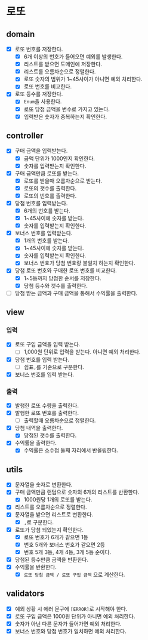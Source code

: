 # 로또

## domain

- [x] 로또 번호를 저장한다.
    - [x] 6개 이상의 번호가 들어오면 예외를 발생한다.
    - [x] 리스트를 받으면 도메인에 저장한다.
    - [x] 리스트를 오름차순으로 정렬한다.
    - [x] 로또 숫자의 범위가 1~45사이가 아니면 예외 처리한다.
    - [x] 로또 번호를 비교한다.
- [x] 로또 등수를 저장한다.
    - [x] `Enum`을 사용한다.
    - [x] 로또 당첨 금액을 변수로 가지고 있는다.
    - [x] 입력받은 숫자가 중복하는지 확인한다.

## controller

- [x] 구매 금액을 입력받는다.
    - [x] 금액 단위가 1000인지 확인한다.
    - [x] 숫자를 입력받는지 확인한다.
- [x] 구매 금액만큼 로또를 받는다.
    - [x] 로또를 받을때 오름차순으로 받는다.
    - [x] 로또의 갯수를 출력한다.
    - [x] 로또의 번호를 출력한다.
- [x] 당첨 번호를 입력받는다.
    - [x] 6개의 번호를 받는다.
    - [x] 1~45사이에 숫자를 받는다.
    - [x] 숫자를 입력받는지 확인한다.
- [x] 보너스 번호를 입력받는다.
    - [x] 1개의 번호를 받는다.
    - [x] 1~45사이에 숫자를 받는다.
    - [x] 숫자를 입력받는지 확인한다.
    - [x] 보너스 번호가 당첨 번호랑 불일치 하는지 확인한다.
- [x] 당첨 로또 번호와 구매한 로또 번호를 비교한다.
    - [x] 1~5등까지 당첨한 순서를 저장한다.
    - [x] 당첨 등수와 갯수를 출력한다.
- [ ] 당첨 받는 금액과 구매 금액을 통해서 수익률을 출력한다.

## view

### 입력

- [x] 로또 구입 금액을 입력 받는다.
    - [ ] 1,000원 단위로 입력을 받는다. 아니면 예외 처리한다.
- [x] 당첨 번호를 입력 받는다.
    - [ ] 쉼표`,`를 기준으로 구분한다.
- [x] 보너스 번호를 입력 받는다.

### 출력

- [x] 발행한 로또 수량을 출력한다.
- [x] 발행한 로또 번호를 출력한다.
    - [ ] 출력할때 오름차순으로 정렬한다.
- [x] 당첨 내역을 출력한다.
    - [x] 당첨된 갯수를 출력한다.
- [x] 수익률을 출력한다.
    - [x] 수익률은 소수점 둘째 자리에서 반올림한다.

## utils

- [x] 문자열을 숫자로 변환한다.
- [x] 구매 금액만큼 랜덤으로 숫자의 6개의 리스트를 반환한다.
    - [x] 1000원당 1개의 로또를 받는다.
- [x] 리스트를 오름차순으로 정렬한다.
- [x] 문자열을 받으면 리스트로 변환한다.
    - [x] `,`로 구분한다.
- [x] 로또가 당첨 되었는지 확인한다.
    - [x] 로또 번호가 6개가 같으면 1등
    - [x] 번호 5개와 보너스 번호가 같으면 2등
    - [x] 번호 5개 3등, 4개 4등, 3개 5등 순이다.
- [x] 당첨된 등수만큼 금액을 반환한다.
- [x] 수익률을 반환한다.
    - [x] `로또 당첨 금액 / 로또 구입 금액` 으로 계산한다.

## validators

- [x] 예외 상황 시 에러 문구에 `[ERROR]`로 시작해야 한다.
- [x] 로또 구입 금액은 1000원 단위가 아니면 예외 처리한다.
- [x] 숫자가 아닌 다른 문자가 들어가면 예외 처리한다.
- [x] 보너스 번호와 당첨 번호가 일치하면 예외 처리한다.
